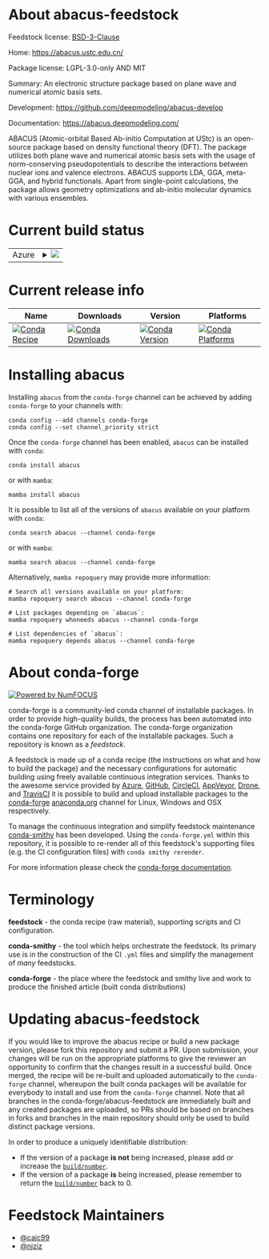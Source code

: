 About abacus-feedstock
======================

Feedstock license: [BSD-3-Clause](https://github.com/conda-forge/abacus-feedstock/blob/main/LICENSE.txt)

Home: https://abacus.ustc.edu.cn/

Package license: LGPL-3.0-only AND MIT

Summary: An electronic structure package based on plane wave and numerical atomic basis sets.

Development: https://github.com/deepmodeling/abacus-develop

Documentation: https://abacus.deepmodeling.com/

ABACUS (Atomic-orbital Based Ab-initio Computation at UStc) is an open-source package based on density functional theory (DFT). The package utilizes both plane wave and numerical atomic basis sets with the usage of norm-conserving pseudopotentials to describe the interactions between nuclear ions and valence electrons. ABACUS supports LDA, GGA, meta-GGA, and hybrid functionals. Apart from single-point calculations, the package allows geometry optimizations and ab-initio molecular dynamics with various ensembles.


Current build status
====================


<table>
    
  <tr>
    <td>Azure</td>
    <td>
      <details>
        <summary>
          <a href="https://dev.azure.com/conda-forge/feedstock-builds/_build/latest?definitionId=19956&branchName=main">
            <img src="https://dev.azure.com/conda-forge/feedstock-builds/_apis/build/status/abacus-feedstock?branchName=main">
          </a>
        </summary>
        <table>
          <thead><tr><th>Variant</th><th>Status</th></tr></thead>
          <tbody><tr>
              <td>linux_64_cuda_compilerNonecuda_compiler_versionNonecxx_compiler_version13</td>
              <td>
                <a href="https://dev.azure.com/conda-forge/feedstock-builds/_build/latest?definitionId=19956&branchName=main">
                  <img src="https://dev.azure.com/conda-forge/feedstock-builds/_apis/build/status/abacus-feedstock?branchName=main&jobName=linux&configuration=linux%20linux_64_cuda_compilerNonecuda_compiler_versionNonecxx_compiler_version13" alt="variant">
                </a>
              </td>
            </tr><tr>
              <td>linux_64_cuda_compilercuda-nvcccuda_compiler_version12.0cxx_compiler_version12</td>
              <td>
                <a href="https://dev.azure.com/conda-forge/feedstock-builds/_build/latest?definitionId=19956&branchName=main">
                  <img src="https://dev.azure.com/conda-forge/feedstock-builds/_apis/build/status/abacus-feedstock?branchName=main&jobName=linux&configuration=linux%20linux_64_cuda_compilercuda-nvcccuda_compiler_version12.0cxx_compiler_version12" alt="variant">
                </a>
              </td>
            </tr><tr>
              <td>linux_64_cuda_compilernvcccuda_compiler_version11.8cxx_compiler_version11</td>
              <td>
                <a href="https://dev.azure.com/conda-forge/feedstock-builds/_build/latest?definitionId=19956&branchName=main">
                  <img src="https://dev.azure.com/conda-forge/feedstock-builds/_apis/build/status/abacus-feedstock?branchName=main&jobName=linux&configuration=linux%20linux_64_cuda_compilernvcccuda_compiler_version11.8cxx_compiler_version11" alt="variant">
                </a>
              </td>
            </tr><tr>
              <td>linux_aarch64_c_stdlib_version2.17cuda_compilerNonecuda_compiler_versionNonecxx_compiler_version13</td>
              <td>
                <a href="https://dev.azure.com/conda-forge/feedstock-builds/_build/latest?definitionId=19956&branchName=main">
                  <img src="https://dev.azure.com/conda-forge/feedstock-builds/_apis/build/status/abacus-feedstock?branchName=main&jobName=linux&configuration=linux%20linux_aarch64_c_stdlib_version2.17cuda_compilerNonecuda_compiler_versionNonecxx_compiler_version13" alt="variant">
                </a>
              </td>
            </tr><tr>
              <td>linux_aarch64_c_stdlib_version2.28cuda_compilercuda-nvcccuda_compiler_version12.0cxx_compiler_version12</td>
              <td>
                <a href="https://dev.azure.com/conda-forge/feedstock-builds/_build/latest?definitionId=19956&branchName=main">
                  <img src="https://dev.azure.com/conda-forge/feedstock-builds/_apis/build/status/abacus-feedstock?branchName=main&jobName=linux&configuration=linux%20linux_aarch64_c_stdlib_version2.28cuda_compilercuda-nvcccuda_compiler_version12.0cxx_compiler_version12" alt="variant">
                </a>
              </td>
            </tr>
          </tbody>
        </table>
      </details>
    </td>
  </tr>
</table>

Current release info
====================

| Name | Downloads | Version | Platforms |
| --- | --- | --- | --- |
| [![Conda Recipe](https://img.shields.io/badge/recipe-abacus-green.svg)](https://anaconda.org/conda-forge/abacus) | [![Conda Downloads](https://img.shields.io/conda/dn/conda-forge/abacus.svg)](https://anaconda.org/conda-forge/abacus) | [![Conda Version](https://img.shields.io/conda/vn/conda-forge/abacus.svg)](https://anaconda.org/conda-forge/abacus) | [![Conda Platforms](https://img.shields.io/conda/pn/conda-forge/abacus.svg)](https://anaconda.org/conda-forge/abacus) |

Installing abacus
=================

Installing `abacus` from the `conda-forge` channel can be achieved by adding `conda-forge` to your channels with:

```
conda config --add channels conda-forge
conda config --set channel_priority strict
```

Once the `conda-forge` channel has been enabled, `abacus` can be installed with `conda`:

```
conda install abacus
```

or with `mamba`:

```
mamba install abacus
```

It is possible to list all of the versions of `abacus` available on your platform with `conda`:

```
conda search abacus --channel conda-forge
```

or with `mamba`:

```
mamba search abacus --channel conda-forge
```

Alternatively, `mamba repoquery` may provide more information:

```
# Search all versions available on your platform:
mamba repoquery search abacus --channel conda-forge

# List packages depending on `abacus`:
mamba repoquery whoneeds abacus --channel conda-forge

# List dependencies of `abacus`:
mamba repoquery depends abacus --channel conda-forge
```


About conda-forge
=================

[![Powered by
NumFOCUS](https://img.shields.io/badge/powered%20by-NumFOCUS-orange.svg?style=flat&colorA=E1523D&colorB=007D8A)](https://numfocus.org)

conda-forge is a community-led conda channel of installable packages.
In order to provide high-quality builds, the process has been automated into the
conda-forge GitHub organization. The conda-forge organization contains one repository
for each of the installable packages. Such a repository is known as a *feedstock*.

A feedstock is made up of a conda recipe (the instructions on what and how to build
the package) and the necessary configurations for automatic building using freely
available continuous integration services. Thanks to the awesome service provided by
[Azure](https://azure.microsoft.com/en-us/services/devops/), [GitHub](https://github.com/),
[CircleCI](https://circleci.com/), [AppVeyor](https://www.appveyor.com/),
[Drone](https://cloud.drone.io/welcome), and [TravisCI](https://travis-ci.com/)
it is possible to build and upload installable packages to the
[conda-forge](https://anaconda.org/conda-forge) [anaconda.org](https://anaconda.org/)
channel for Linux, Windows and OSX respectively.

To manage the continuous integration and simplify feedstock maintenance
[conda-smithy](https://github.com/conda-forge/conda-smithy) has been developed.
Using the ``conda-forge.yml`` within this repository, it is possible to re-render all of
this feedstock's supporting files (e.g. the CI configuration files) with ``conda smithy rerender``.

For more information please check the [conda-forge documentation](https://conda-forge.org/docs/).

Terminology
===========

**feedstock** - the conda recipe (raw material), supporting scripts and CI configuration.

**conda-smithy** - the tool which helps orchestrate the feedstock.
                   Its primary use is in the construction of the CI ``.yml`` files
                   and simplify the management of *many* feedstocks.

**conda-forge** - the place where the feedstock and smithy live and work to
                  produce the finished article (built conda distributions)


Updating abacus-feedstock
=========================

If you would like to improve the abacus recipe or build a new
package version, please fork this repository and submit a PR. Upon submission,
your changes will be run on the appropriate platforms to give the reviewer an
opportunity to confirm that the changes result in a successful build. Once
merged, the recipe will be re-built and uploaded automatically to the
`conda-forge` channel, whereupon the built conda packages will be available for
everybody to install and use from the `conda-forge` channel.
Note that all branches in the conda-forge/abacus-feedstock are
immediately built and any created packages are uploaded, so PRs should be based
on branches in forks and branches in the main repository should only be used to
build distinct package versions.

In order to produce a uniquely identifiable distribution:
 * If the version of a package **is not** being increased, please add or increase
   the [``build/number``](https://docs.conda.io/projects/conda-build/en/latest/resources/define-metadata.html#build-number-and-string).
 * If the version of a package **is** being increased, please remember to return
   the [``build/number``](https://docs.conda.io/projects/conda-build/en/latest/resources/define-metadata.html#build-number-and-string)
   back to 0.

Feedstock Maintainers
=====================

* [@caic99](https://github.com/caic99/)
* [@njzjz](https://github.com/njzjz/)

